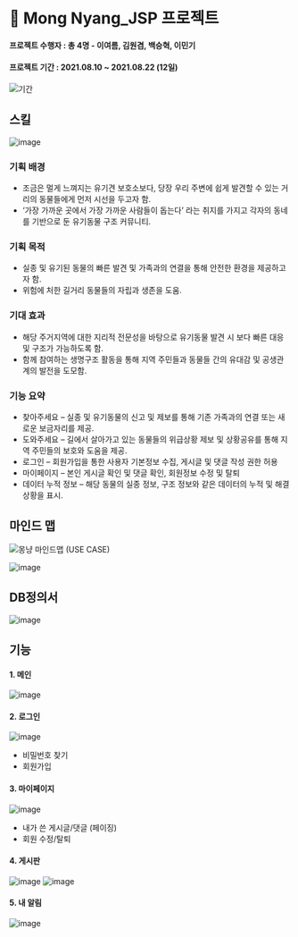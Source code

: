 # :tulip: Mong Nyang_JSP 프로젝트

#### 프로젝트 수행자 : 총 4명 - 이여름, 김원겸, 백승혁, 이민기
#### 프로젝트 기간 : 2021.08.10 ~ 2021.08.22 (12일) 
![기간](https://user-images.githubusercontent.com/80736033/135708027-b464b181-a7d4-439c-8e87-c83b3f9e696d.PNG)

## 스킬
![image](https://user-images.githubusercontent.com/80736033/171987355-d1323282-d98b-44c5-986d-5aff91759881.png)


### 기획 배경
* 조금은 멀게 느껴지는 유기견 보호소보다, 당장 우리 주변에 쉽게 발견할 수 있는 거리의 동물들에게 먼저 시선을 두고자 함.
* ‘가장 가까운 곳에서 가장 가까운 사람들이 돕는다’ 라는 취지를 가지고 각자의 동네를 기반으로 둔 유기동물 구조 커뮤니티.

### 기획 목적
* 실종 및 유기된 동물의 빠른 발견 및 가족과의 연결을 통해 안전한 환경을 제공하고자 함.
* 위험에 처한 길거리 동물들의 자립과 생존을 도움.

### 기대 효과
* 해당 주거지역에 대한 지리적 전문성을 바탕으로 유기동물 발견 시 보다 빠른 대응 및 구조가 가능하도록 함.
* 함께 참여하는 생명구조 활동을 통해 지역 주민들과 동물들 간의 유대감 및 공생관계의 발전을 도모함.

### 기능 요약
* 찾아주세요 – 실종 및 유기동물의 신고 및 제보를 통해 기존 가족과의 연결 또는 새로운 보금자리를 제공.
* 도와주세요 – 길에서 살아가고 있는 동물들의 위급상황 제보 및 상황공유를 통해 지역 주민들의 보호와 도움을 제공.
* 로그인 – 회원가입을 통한 사용자 기본정보 수집, 게시글 및 댓글 작성 권한 허용
* 마이페이지 – 본인 게시글 확인 및 댓글 확인, 회원정보 수정 및 탈퇴
* 데이터 누적 정보 – 해당 동물의 실종 정보, 구조 정보와 같은 데이터의 누적 및 해결 상황을 표시. 

## 마인드 맵
![몽냥 마인드맵](https://user-images.githubusercontent.com/80736033/135708011-8b7ea054-7cb9-4c53-a99d-2b6bdf79666b.PNG)
(USE CASE)

![image](https://user-images.githubusercontent.com/80736033/185879348-506e49c5-54e2-4174-b17e-b889f414c1a2.png)

## DB정의서
![image](https://user-images.githubusercontent.com/80736033/185879521-972efbf5-a2f8-404e-a7f7-e98eca9c6fe8.png)

## 기능
#### 1. 메인
![image](https://user-images.githubusercontent.com/80736033/171987427-ca7fd48b-9df0-46c9-ad86-9e48f8c31813.png)

#### 2. 로그인
![image](https://user-images.githubusercontent.com/80736033/171987462-49a24ad1-1c71-4975-b164-36a090656a37.png)
- 비밀번호 찾기
- 회원가입

#### 3. 마이페이지
![image](https://user-images.githubusercontent.com/80736033/171987497-05ccf95a-bf41-4461-9408-bc1668bd8a71.png)
- 내가 쓴 게시글/댓글 (페이징)
- 회원 수정/탈퇴

#### 4. 게시판
![image](https://user-images.githubusercontent.com/80736033/171987520-c37257a2-7b87-4ecc-8ff2-3df970c94280.png)
![image](https://user-images.githubusercontent.com/80736033/171987581-085e5a5c-1fd3-47e5-ae36-3a1b9f453ff6.png)

#### 5. 내 알림
![image](https://user-images.githubusercontent.com/80736033/171987595-29b87bbf-48b2-4853-b3a7-2b9b8140ed5f.png)
